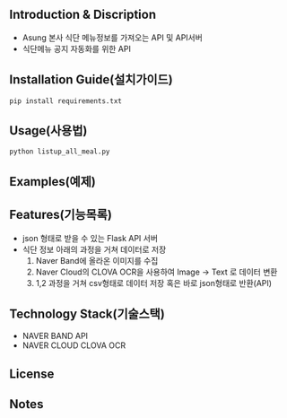 ## Introduction & Discription
- Asung 본사 식단 메뉴정보를 가져오는 API 및 API서버
- 식단메뉴 공지 자동화를 위한 API

## Installation Guide(설치가이드)
```
pip install requirements.txt
```
## Usage(사용법)
```
python listup_all_meal.py
```
## Examples(예제)

## Features(기능목록)
- json 형태로 받을 수 있는 Flask API 서버
- 식단 정보 아래의 과정을 거쳐 데이터로 저장
  1. Naver Band에 올라온 이미지를 수집
  2. Naver Cloud의 CLOVA OCR을 사용하여 Image -> Text 로 데이터 변환
  3. 1,2 과정을 거쳐 csv형태로 데이터 저장 혹은 바로 json형태로 반환(API)

## Technology Stack(기술스택)
- NAVER BAND API
- NAVER CLOUD CLOVA OCR



## License


## Notes
